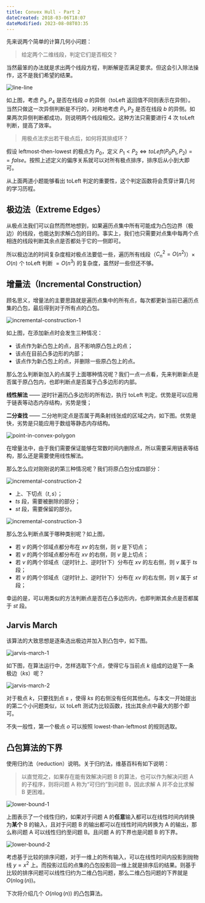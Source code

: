 ```yaml
---
title: Convex Hull - Part 2
dateCreated: 2018-03-06T18:07
dateModified: 2023-08-08T03:35
---
```


先来说两个简单的计算几何小问题：

> 给定两个二维线段，判定它们是否相交？

当然最笨的办法就是求出两个线段方程，判断解是否满足要求。但这会引入除法操作，这不是我们希望的结果。


![line-line](https://s1.ax1x.com/2018/03/06/9gQJxK.gif)


如上图，考虑 $P_{3}, P_{4}$ 是否在线段 $a$ 的异侧（toLeft 返回值不同则表示在异侧）。当然只做这一次异侧判断是不行的，对称地考虑 $P_{1}, P_{2}$ 是否在线段 $b$ 的异侧。如果两次异侧判断都成功，则说明两个线段相交。这种方法只需要进行 $4$ 次 toLeft 判断，提高了效率。

> 用极点法求出若干极点后，如何将其排成环？

假设 leftmost-then-lowest 的极点为 $P_0$，定义 $P_{1} < P_{2} \Leftrightarrow toLeft(P_{0}P_{1}, P_{2})==false$。按照上述定义的偏序关系就可以对所有极点排序，排序后从小到大即可。

从上面两道小题能够看出 toLeft 判定的重要性，这个判定函数将会贯穿计算几何的学习历程。
## 极边法（Extreme Edges）

从极点法我们可以自然而然地想到，如果遍历点集中所有可能成为凸包边界（极边）的线段，也能达到求解凸包的目的。事实上，我们也只需要对点集中每两个点相连的线段判断其余点是否都处于它的一侧即可。

所以极边法的时间复杂度相对极点法要低一些，遍历所有线段（$C_{n}^{2}=O(n^2)$）$\times$ $O(n)$ 个 toLeft 判断 $=O(n^3)$ 的复杂度，虽然好一些但还不够。

## 增量法（Incremental Construction）

顾名思义，增量法的主要思路就是遍历点集中的所有点，每次都更新当前已遍历点集的凸包，最后得到对于所有点的凸包。

![incremental-construction-1](https://s1.ax1x.com/2018/03/06/9gJsRs.png)

如上图，在添加新点时会发生三种情况：

+ 该点作为新凸包上的点，且不影响原凸包上的点；
+ 该点在目前凸多边形的内部；
+ 该点作为新凸包上的点，并删除一些原凸包上的点。

那么怎么判断新加入的点属于上面哪种情况呢？我们一点一点看，先来判断新点是否属于原凸包内，也即判断点是否属于凸多边形的内部。

**线性解法** —— 逆时针遍历凸多边形的所有边，执行 toLeft 判定。优势是可以应用于链表等动态内存结构，劣势是慢；

**二分查找** —— 二分地判定点是否属于两条射线张成的区域之内，如下图。优势是快，劣势是只能应用于数组等静态内存结构。

![point-in-convex-polygon](https://s1.ax1x.com/2018/03/06/9g8W60.png)

在增量法中，由于我们需要保证能够在常数时间内删除点，所以需要采用链表等结构，那么还是需要使用线性解法。

那么怎么应对刚刚说的第三种情况呢？我们将原凸包分成四部分：

![incremental-construction-2](https://s1.ax1x.com/2018/03/06/9gJdZ8.png)

- 上、下切点（$t,s$）；
- $ts$ 段，需要被删除的部分；
- $st$ 段，需要保留的部分。

![incremental-construction-3](https://s1.ax1x.com/2018/03/06/9gJIJJ.png)

那么怎么判断点属于哪种类别呢？如上图，

+ 若 $v$ 的两个邻域点都分布在 $xv$ 的左侧，则 $v$ 是下切点；
+ 若 $v$ 的两个邻域点都分布在 $xv$ 的右侧，则 $v$ 是上切点；
+ 若 $v$ 的两个邻域点（逆时针上、逆时针下）分布在 $xv$ 的左右侧，则 $v$ 属于 $ts$ 段；
+ 若 $v$ 的两个邻域点（逆时针上、逆时针下）分布在 $xv$ 的右左侧，则 $v$ 属于 $st$ 段；

幸运的是，可以用类似的方法判断点是否在凸多边形内，也即判断其余点是否都属于 $st$ 段。
## Jarvis March

该算法的大致思想是逐条选出极边并加入到凸包中，如下图。

![jarvis-march-1](https://s1.ax1x.com/2018/03/07/9gymfx.png)

如下图，在算法运行中，怎样选取下个点，使得它与当前点 $k$ 组成的边是下一条极边（$ks$）呢？

![jarvis-march-2](https://s1.ax1x.com/2018/03/07/9gya1f.png)

对于极点 $k$，只要找到点 $s$ ，使得 $ks$ 的右侧没有任何其他点。与本文一开始提出的第二个小问题类似，以 toLeft 测试为比较函数，找出其余点中最大的那个即可。

不失一般性，第一个极点 $o$ 可以按照 lowest-than-leftmost 的规则选取。

## 凸包算法的下界

使用归约法（reduction）说明。关于归约法，维基百科有如下说明：

> 以直觉观之，如果存在能有效解决问题 B 的算法，也可以作为解决问题 A 的子程序，则将问题 A 称为“可归约”到问题 B，因此求解 A 并不会比求解 B 更困难。

![lower-bound-1](https://s1.ax1x.com/2018/03/07/9g6QCq.png)

上图表示了一个线性归约，如果对于问题 A 的**任意**输入都可以在线性时间内转换为**某个** B 的输入，且对于问题 B 的输出都可以在线性时间内转换为 A 的输出，那么称问题 A 可以线性归约至问题 B。且问题 A 的下界也是问题 B 的下界。

![lower-bound-2](https://s1.ax1x.com/2018/03/07/9g6xzV.png)

考虑基于比较的排序问题，对于一维上的所有输入，可以在线性时间内投影到抛物线 $y=x^2$ 上。而投影过后的点集的凸包投影回一维上就是排序后的结果。则基于比较的排序问题可以线性归约为二维凸包问题，那么二维凸包问题的下界就是 $O(n\log(n))$。

下次将介绍几个 $O(n\log(n))$ 的凸包算法。
